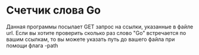 # Счетчик слова Go
Данная программы посылает GET запрос на ссылки, указанные в файле url. Если вы хотите проверить сколько раз слово "Go" встречается по вашим ссылкам, то вы можете указать путь до вашего файла при помощи флага -path